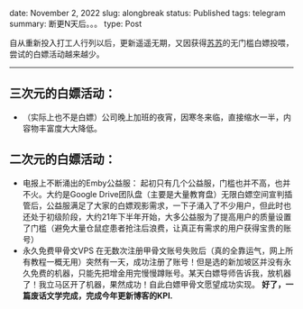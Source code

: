 date: November 2, 2022
slug: alongbreak
status: Published
tags: telegram
summary: 断更N天后。。。
type: Post

自从重新投入打工人行列以后，更新遥遥无期，又因获得[苏苏](notion://www.notion.so/bieb13/susuifa.com)的无门槛白嫖投喂，尝试的白嫖活动越来越少。

---

## 三次元的白嫖活动：

- （实际上也不是白嫖）公司晚上加班的夜宵，因寒冬来临，直接缩水一半，内容物丰富度大大降低。

## 二次元的白嫖活动：

- 电报上不断涌出的Emby公益服：
起初只有几个公益服，门槛也并不高，也并不火。大约是Google Drive团队盘（主要是大量教育盘）无限白嫖空间宣判插管后，公益服满足了大家的白嫖观影需求，一下子涌入了不少用户，但此时也还处于初级阶段，大约21年下半年开始，大多公益服为了提高用户的质量设置了门槛（避免大量仓鼠症患者抢注后浪费，让真正有需求的用户获得宝贵的账号）
- 永久免费甲骨文VPS
在无数次注册甲骨文账号失败后（真的全靠运气，网上所有教程一概无用）突然有一天，成功注册了账号！但是选的新加坡区并没有永久免费的机器，只能先把增金用完慢慢蹲账号。某天白嫖导师告诉我，放机器了！我立马区开了机器，果然成功！自此白嫖甲骨文愿望成功实现。
**好了，一篇废话文学完成，完成今年更新博客的KPI.**